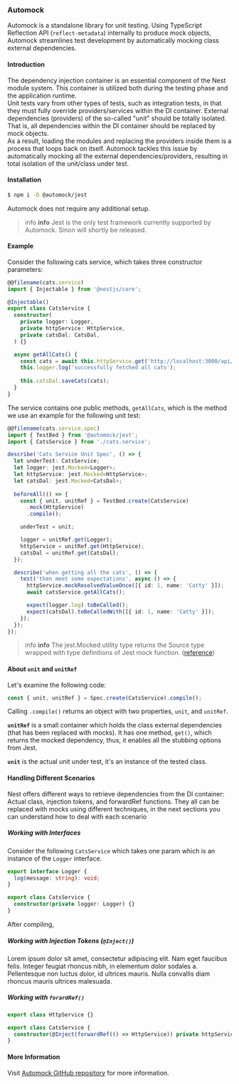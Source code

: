 ### Automock

Automock is a standalone library for unit testing. Using TypeScript Reflection
API (`reflect-metadata`) internally to produce mock objects, Automock streamlines
test development by automatically mocking class external dependencies.

#### Introduction

The dependency injection container is an essential component of the Nest module system.
This container is utilized both during the testing phase and the application runtime. \
Unit tests vary from other types of tests, such as integration tests, in that they must
fully override providers/services within the DI container. External dependencies (providers)
of the so-called "unit" should be totally isolated. That is, all dependencies within
the DI container should be replaced by mock objects. \
As a result, loading the modules and replacing the providers inside them is a process that
loops back on itself. Automock tackles this issue by automatically mocking all the
external dependencies/providers, resulting in total isolation of the unit/class
under test.

#### Installation

```bash
$ npm i -D @automock/jest
```

Automock does not require any additional setup.

> info **info** Jest is the only test framework currently supported by Automock.
Sinon will shortly be released.

#### Example
Consider the following cats service, which takes three constructor parameters:
```ts
@@filename(cats.service)
import { Injectable } from '@nestjs/core';

@Injectable()
export class CatsService {
  constructor(
    private logger: Logger,
    private httpService: HttpService,
    private catsDal: CatsDal,
  ) {}

  async getAllCats() {
    const cats = await this.httpService.get('http://localhost:3000/api/cats');
    this.logger.log('successfully fetched all cats');
    
    this.catsDal.saveCats(cats);
  }
}
```

The service contains one public methods, `getAllCats`, which is the method
we use an example for the following unit test:

```ts
@@filename(cats.service.spec)
import { TestBed } from '@automock/jest';
import { CatsService } from './cats.service';

describe('Cats Service Unit Spec', () => {
  let underTest: CatsService;
  let logger: jest.Mocked<Logger>;
  let httpService: jest.Mocked<HttpService>;
  let catsDal: jest.Mocked<CatsDal>;
  
  beforeAll(() => {
    const { unit, unitRef } = TestBed.create(CatsService)
      .mock(HttpService)
      .compile();

    underTest = unit;

    logger = unitRef.get(Logger);
    httpService = unitRef.get(HttpService);
    catsDal = unitRef.get(CatsDal);
  });

  describe('when getting all the cats', () => {
    test('then meet some expectations', async () => {
      httpService.mockResolvedValueOnce([{ id: 1, name: 'Catty' }]);
      await catsService.getAllCats();

      expect(logger.log).toBeCalled();
      expect(catsDal).toBeCalledWith([{ id: 1, name: 'Catty' }]);
    });
  });
});
```

> info **info** The jest.Mocked<Source> utility type returns the Source type
> wrapped with type definitions of Jest mock function. ([reference](https://jestjs.io/docs/mock-function-api/#jestmockedsource))

#### About `unit` and `unitRef`
Let's examine the following code:

```typescript
const { unit, unitRef } = Spec.create(CatsService).compile();
```

Calling `.compile()` returns an object with two properties, `unit`, and `unitRef`.

**`unitRef`** is a small container which holds the class external dependencies (that
has been replaced with mocks).
It has one method, `get()`, which returns the mocked dependency, thus,
it enables all the stubbing options from Jest.

**`unit`** is the actual unit under test, it's an instance of the tested class.

#### Handling Different Scenarios
Nest offers different ways to retrieve dependencies from the DI container:
Actual class, injection tokens, and forwardRef functions. They all can be
replaced with mocks using different techniques, in the next sections you
can understand how to deal with each scenario

##### Working with Interfaces
Consider the following `CatsService` which takes one param which is an instance
of the `Logger` interface.

```typescript
export interface Logger {
  log(message: string): void;
}

export class CatsService {
  constructor(private logger: Logger) {}
}
```

After compiling,

##### Working with Injection Tokens (`@Inject()`)
Lorem ipsum dolor sit amet, consectetur adipiscing elit. Nam eget faucibus felis.
Integer feugiat rhoncus nibh, in elementum dolor sodales a. Pellentesque non luctus dolor,
id ultrices mauris. Nulla convallis diam rhoncus mauris ultrices malesuada.

##### Working with `forardRef()`

```typescript
export class HttpService {}

export class CatsService {
  constructor(@Inject(forwardRef(() => HttpService)) private httpService: HttpService) {}
}
```

#### More Information
Visit [Automock GitHub repository](https://github.com/omermorad/automock) for more
information.
